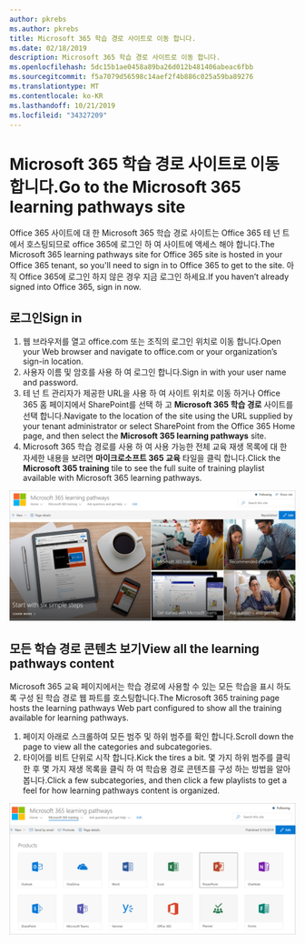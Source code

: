 ```yaml
---
author: pkrebs
ms.author: pkrebs
title: Microsoft 365 학습 경로 사이트로 이동 합니다.
ms.date: 02/18/2019
description: Microsoft 365 학습 경로 사이트로 이동 합니다.
ms.openlocfilehash: 5dc15b1ae0458a89ba26d012b481406abeac6fbb
ms.sourcegitcommit: f5a7079d56598c14aef2f4b886c025a59ba89276
ms.translationtype: MT
ms.contentlocale: ko-KR
ms.lasthandoff: 10/21/2019
ms.locfileid: "34327209"
---
```

# <a name="go-to-the-microsoft-365-learning-pathways-site"></a><span data-ttu-id="ff0ea-103">Microsoft 365 학습 경로 사이트로 이동 합니다.</span><span class="sxs-lookup"><span data-stu-id="ff0ea-103">Go to the Microsoft 365 learning pathways site</span></span>

<span data-ttu-id="ff0ea-104">Office 365 사이트에 대 한 Microsoft 365 학습 경로 사이트는 Office 365 테 넌 트에서 호스팅되므로 office 365에 로그인 하 여 사이트에 액세스 해야 합니다.</span><span class="sxs-lookup"><span data-stu-id="ff0ea-104">The Microsoft 365 learning pathways site for Office 365 site is hosted in your Office 365 tenant, so you'll need to sign in to Office 365 to get to the site.</span></span> <span data-ttu-id="ff0ea-105">아직 Office 365에 로그인 하지 않은 경우 지금 로그인 하세요.</span><span class="sxs-lookup"><span data-stu-id="ff0ea-105">If you haven’t already signed into Office 365, sign in now.</span></span> 

## <a name="sign-in"></a><span data-ttu-id="ff0ea-106">로그인</span><span class="sxs-lookup"><span data-stu-id="ff0ea-106">Sign in</span></span>  

1.  <span data-ttu-id="ff0ea-107">웹 브라우저를 열고 office.com 또는 조직의 로그인 위치로 이동 합니다.</span><span class="sxs-lookup"><span data-stu-id="ff0ea-107">Open your Web browser and navigate to office.com or your organization’s sign-in location.</span></span> 
2.  <span data-ttu-id="ff0ea-108">사용자 이름 및 암호를 사용 하 여 로그인 합니다.</span><span class="sxs-lookup"><span data-stu-id="ff0ea-108">Sign in with your user name and password.</span></span>
3.  <span data-ttu-id="ff0ea-109">테 넌 트 관리자가 제공한 URL을 사용 하 여 사이트 위치로 이동 하거나 Office 365 홈 페이지에서 SharePoint를 선택 하 고 **Microsoft 365 학습 경로** 사이트를 선택 합니다.</span><span class="sxs-lookup"><span data-stu-id="ff0ea-109">Navigate to the location of the site using the URL supplied by your tenant administrator or select SharePoint from the Office 365 Home page, and then select the **Microsoft 365 learning pathways** site.</span></span> 
5. <span data-ttu-id="ff0ea-110">Microsoft 365 학습 경로를 사용 하 여 사용 가능한 전체 교육 재생 목록에 대 한 자세한 내용을 보려면 **마이크로소프트 365 교육** 타일을 클릭 합니다.</span><span class="sxs-lookup"><span data-stu-id="ff0ea-110">Click the **Microsoft 365 training** tile to see the full suite of training playlist available with Microsoft 365 learning pathways.</span></span> 

![cg-goto-.png](media/cg-goto.png)

## <a name="view-all-the-learning-pathways-content"></a><span data-ttu-id="ff0ea-112">모든 학습 경로 콘텐츠 보기</span><span class="sxs-lookup"><span data-stu-id="ff0ea-112">View all the learning pathways content</span></span>
<span data-ttu-id="ff0ea-113">Microsoft 365 교육 페이지에서는 학습 경로에 사용할 수 있는 모든 학습을 표시 하도록 구성 된 학습 경로 웹 파트를 호스팅합니다.</span><span class="sxs-lookup"><span data-stu-id="ff0ea-113">The Microsoft 365 training page hosts the learning pathways Web part configured to show all the training available for learning pathways.</span></span> 

1. <span data-ttu-id="ff0ea-114">페이지 아래로 스크롤하여 모든 범주 및 하위 범주를 확인 합니다.</span><span class="sxs-lookup"><span data-stu-id="ff0ea-114">Scroll down the page to view all the categories and subcategories.</span></span>
2. <span data-ttu-id="ff0ea-115">타이어를 비트 단위로 시작 합니다.</span><span class="sxs-lookup"><span data-stu-id="ff0ea-115">Kick the tires a bit.</span></span> <span data-ttu-id="ff0ea-116">몇 가지 하위 범주를 클릭 한 후 몇 가지 재생 목록을 클릭 하 여 학습용 경로 콘텐츠를 구성 하는 방법을 알아봅니다.</span><span class="sxs-lookup"><span data-stu-id="ff0ea-116">Click a few subcategories, and then click a few playlists to get a feel for how learning pathways content is organized.</span></span> 

![cg-gotoall-.png](media/cg-gotoall.png)

